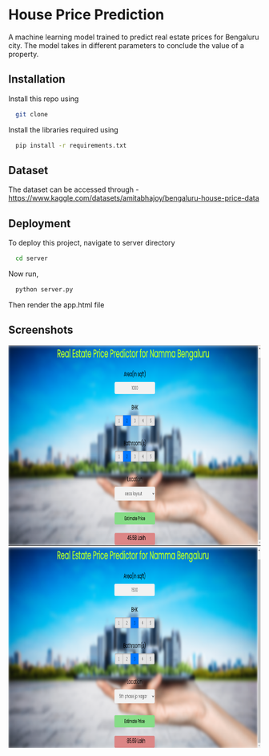 
# House Price Prediction

A machine learning model trained to predict real estate prices for Bengaluru city. The model takes in different parameters to conclude the value of a property.


## Installation

Install this repo using

```bash
  git clone
```
Install the libraries required using

```bash
  pip install -r requirements.txt
```
## Dataset
The dataset can be accessed through - https://www.kaggle.com/datasets/amitabhajoy/bengaluru-house-price-data



## Deployment

To deploy this project, navigate to server directory

```bash
  cd server
```

Now run, 

```bash
  python server.py
```
Then render the app.html file


## Screenshots

<img src = "Screenshot 2024-06-11 121839.png" width = "600px" height = "400px">

<img src = "Screenshot 2024-06-11 121918.png" width = "600px" height = "400px">
